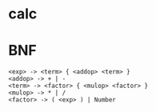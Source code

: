 # calc

# BNF

	<exp> -> <term> { <addop> <term> }
	<addop> -> + | -
	<term> -> <factor> { <mulop> <factor> }
	<mulop> -> * | /
	<factor> -> ( <exp> ) | Number
